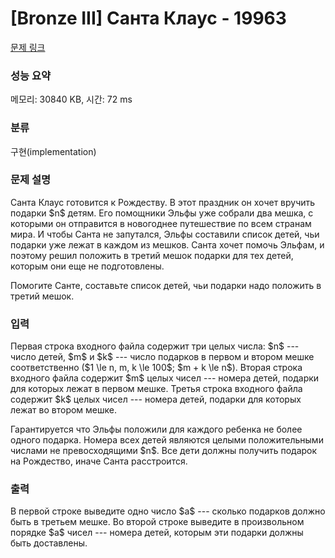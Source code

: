 # [Bronze III] Санта Клаус - 19963 

[문제 링크](https://www.acmicpc.net/problem/19963) 

### 성능 요약

메모리: 30840 KB, 시간: 72 ms

### 분류

구현(implementation)

### 문제 설명

<p>Санта Клаус готовится к Рождеству. В этот праздник он хочет вручить подарки $n$ детям. Его помощники Эльфы уже собрали два мешка, с которыми он отправится в новогоднее путешествие по всем странам мира. И чтобы Санта не запутался, Эльфы составили список детей, чьи подарки уже лежат в каждом из мешков. Санта хочет помочь Эльфам, и поэтому решил положить в третий мешок подарки для тех детей, которым они еще не подготовлены.</p>

<p>Помогите Санте, составьте список детей, чьи подарки надо положить в третий мешок.</p>

### 입력 

 <p>Первая строка входного файла содержит три целых числа: $n$ --- число детей, $m$ и $k$ --- число подарков в первом и втором мешке соответственно ($1 \le  n, m, k \le 100$; $m + k \le n$). Вторая строка входного файла содержит $m$ целых чисел --- номера детей, подарки для которых лежат в первом мешке. Третья строка входного файла содержит $k$ целых чисел --- номера детей, подарки для которых лежат во втором мешке.</p>

<p>Гарантируется что Эльфы положили для каждого ребенка не более одного подарка. Номера всех детей являются целыми положительными числами не превосходящими $n$. Все дети должны получить подарок на Рождество, иначе Санта расстроится.</p>

### 출력 

 <p>В первой строке выведите одно число $a$ --- сколько подарков должно быть в третьем мешке. Во второй строке выведите в произвольном порядке $a$ чисел --- номера детей, которым эти подарки должны быть доставлены.</p>

